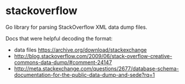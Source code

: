 # stackoverflow

Go library for parsing StackOverflow XML data dump files.

Docs that were helpful decoding the format:
* data files https://archive.org/download/stackexchange
* http://blog.stackoverflow.com/2009/06/stack-overflow-creative-commons-data-dump/#comment-24147
* http://meta.stackexchange.com/questions/2677/database-schema-documentation-for-the-public-data-dump-and-sede?rq=1
